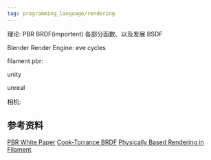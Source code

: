 ```yaml
---
tag: programming_language/rendering
---
```

理论:
PBR
BRDF(importent)
    各部分函数、以及发展
BSDF

Blender Render Engine:
eve
cycles

filament pbr:

unity

unreal

相机:

## 参考资料
[PBR White Paper](https://github.com/QianMo/PBR-White-Paper)
[Cook-Torrance BRDF](https://www.jianshu.com/p/d70ee9d4180e)
[Physically Based Rendering in Filament](https://google.github.io/filament/Filament.html)